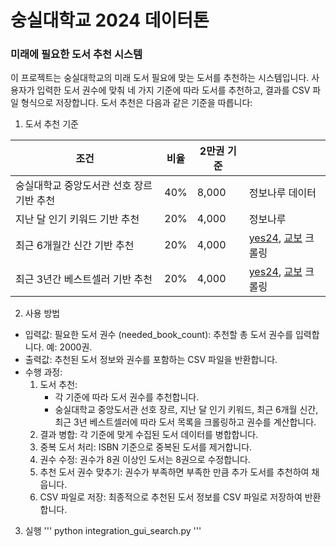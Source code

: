 # 숭실대학교 2024 데이터톤
### 미래에 필요한 도서 추천 시스템

이 프로젝트는 숭실대학교의 미래 도서 필요에 맞는 도서를 추천하는 시스템입니다. 사용자가 입력한 도서 권수에 맞춰 네 가지 기준에 따라 도서를 추천하고, 결과를 CSV 파일 형식으로 저장합니다. 도서 추천은 다음과 같은 기준을 따릅니다:

1. 도서 추천 기준

 | 조건 | 비율 | 2만권 기준 |  |
| --- | --- | --- | --- |
| 숭실대학교 중앙도서관 선호 장르 기반 추천 | 40% | 8,000 | 정보나루 데이터 |
| 지난 달 인기 키워드 기반 추천 | 20% | 4,000 | 정보나루 |
| 최근 6개월간 신간 기반 추천 | 20% | 4,000 | [yes24](https://www.yes24.com/Product/Category/AttentionNewProduct?categoryNumber=001001&pageNumber=17&pageSize=120&newProductType=ATTENTION), [교보](https://product.kyobobook.co.kr/new/KOR#?page=1&sort=new&year=2024&month=11&week=4&per=20&saleCmdtDvsnCode=KOR&gubun=newGubun&saleCmdtClstCode=) 크롤링  |
| 최근 3년간 베스트셀러 기반 추천 | 20% | 4,000 | [yes24](https://www.yes24.com/Product/Category/BestSeller?categoryNumber=001&pageNumber=1&pageSize=200&goodsStatGb=06), [교보](https://store.kyobobook.co.kr/bestseller/total/weekly) 크롤링 |
2. 사용 방법

- 입력값:
필요한 도서 권수 (needed_book_count): 추천할 총 도서 권수를 입력합니다. 예: 2000권.
- 출력값:
추천된 도서 정보와 권수를 포함하는 CSV 파일을 반환합니다.
- 수행 과정:
    1. 도서 추천:
        - 각 기준에 따라 도서 권수를 추천합니다.
        - 숭실대학교 중앙도서관 선호 장르, 지난 달 인기 키워드, 최근 6개월 신간, 최근 3년 베스트셀러에 따라 도서 목록을 크롤링하고 권수를 계산합니다.
    2. 결과 병합:
각 기준에 맞게 수집된 도서 데이터를 병합합니다.
    3. 중복 도서 처리:
ISBN 기준으로 중복된 도서를 제거합니다.
    4. 권수 수정:
권수가 8권 이상인 도서는 8권으로 수정합니다.
    5. 추천 도서 권수 맞추기:
권수가 부족하면 부족한 만큼 추가 도서를 추천하여 채웁니다.
    6. CSV 파일로 저장:
최종적으로 추천된 도서 정보를 CSV 파일로 저장하여 반환합니다.

3. 실행
''' 
python integration_gui_search.py 
'''